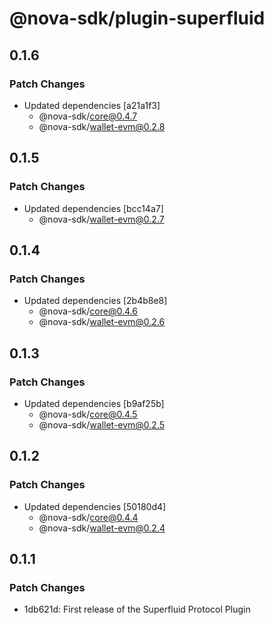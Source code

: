 # @nova-sdk/plugin-superfluid

## 0.1.6

### Patch Changes

- Updated dependencies [a21a1f3]
  - @nova-sdk/core@0.4.7
  - @nova-sdk/wallet-evm@0.2.8

## 0.1.5

### Patch Changes

- Updated dependencies [bcc14a7]
  - @nova-sdk/wallet-evm@0.2.7

## 0.1.4

### Patch Changes

- Updated dependencies [2b4b8e8]
  - @nova-sdk/core@0.4.6
  - @nova-sdk/wallet-evm@0.2.6

## 0.1.3

### Patch Changes

- Updated dependencies [b9af25b]
  - @nova-sdk/core@0.4.5
  - @nova-sdk/wallet-evm@0.2.5

## 0.1.2

### Patch Changes

- Updated dependencies [50180d4]
  - @nova-sdk/core@0.4.4
  - @nova-sdk/wallet-evm@0.2.4

## 0.1.1

### Patch Changes

- 1db621d: First release of the Superfluid Protocol Plugin
